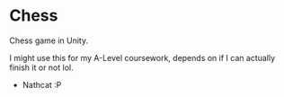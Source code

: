 # Chess
Chess game in Unity.

I might use this for my A-Level coursework, depends on if I can actually finish it or not lol.

 - Nathcat :P
